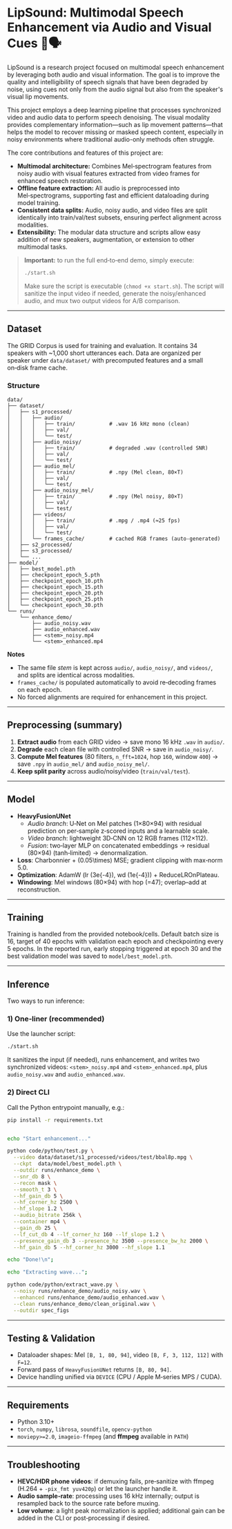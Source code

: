 # LipSound: Multimodal Speech Enhancement via Audio and Visual Cues 🎥🗣️

LipSound is a research project focused on multimodal speech enhancement by leveraging both audio and visual information. The goal is to improve the quality and intelligibility of speech signals that have been degraded by noise, using cues not only from the audio signal but also from the speaker's visual lip movements.

This project employs a deep learning pipeline that processes synchronized video and audio data to perform speech denoising. The visual modality provides complementary information—such as lip movement patterns—that helps the model to recover missing or masked speech content, especially in noisy environments where traditional audio-only methods often struggle.

The core contributions and features of this project are:

- **Multimodal architecture:** Combines Mel‑spectrogram features from noisy audio with visual features extracted from video frames for enhanced speech restoration.
- **Offline feature extraction:** All audio is preprocessed into Mel‑spectrograms, supporting fast and efficient dataloading during model training.
- **Consistent data splits:** Audio, noisy audio, and video files are split identically into train/val/test subsets, ensuring perfect alignment across modalities.
- **Extensibility:** The modular data structure and scripts allow easy addition of new speakers, augmentation, or extension to other multimodal tasks.

> **Important:** to run the full end‑to‑end demo, simply execute:
>
> ```bash
> ./start.sh
> ```
> Make sure the script is executable (`chmod +x start.sh`). The script will sanitize the input video if needed, generate the noisy/enhanced audio, and mux two output videos for A/B comparison.

---

## Dataset

The GRID Corpus is used for training and evaluation. It contains 34 speakers with ~1,000 short utterances each. Data are organized per speaker under `data/dataset/` with precomputed features and a small on‑disk frame cache.

### Structure

```
data/
├── dataset/
│   ├── s1_processed/
│   │   ├── audio/
│   │   │   ├── train/           # .wav 16 kHz mono (clean)
│   │   │   ├── val/
│   │   │   └── test/
│   │   ├── audio_noisy/
│   │   │   ├── train/           # degraded .wav (controlled SNR)
│   │   │   ├── val/
│   │   │   └── test/
│   │   ├── audio_mel/
│   │   │   ├── train/           # .npy (Mel clean, 80×T)
│   │   │   ├── val/
│   │   │   └── test/
│   │   ├── audio_noisy_mel/
│   │   │   ├── train/           # .npy (Mel noisy, 80×T)
│   │   │   ├── val/
│   │   │   └── test/
│   │   ├── videos/
│   │   │   ├── train/           # .mpg / .mp4 (≈25 fps)
│   │   │   ├── val/
│   │   │   └── test/
│   │   └── frames_cache/        # cached RGB frames (auto‑generated)
│   ├── s2_processed/
│   ├── s3_processed/
│   └── ...
├── model/
│   ├── best_model.pth
│   ├── checkpoint_epoch_5.pth
│   ├── checkpoint_epoch_10.pth
│   ├── checkpoint_epoch_15.pth
│   ├── checkpoint_epoch_20.pth
│   ├── checkpoint_epoch_25.pth
│   └── checkpoint_epoch_30.pth
└── runs/
    └── enhance_demo/
        ├── audio_noisy.wav
        ├── audio_enhanced.wav
        ├── <stem>_noisy.mp4
        └── <stem>_enhanced.mp4
```

**Notes**
- The same file *stem* is kept across `audio/`, `audio_noisy/`, and `videos/`, and splits are identical across modalities.
- `frames_cache/` is populated automatically to avoid re‑decoding frames on each epoch.
- No forced alignments are required for enhancement in this project.

---

## Preprocessing (summary)

1. **Extract audio** from each GRID video → save mono 16 kHz `.wav` in `audio/`.
2. **Degrade** each clean file with controlled SNR → save in `audio_noisy/`.
3. **Compute Mel features** (80 filters, `n_fft=1024`, hop `160`, window `400`) → save `.npy` in `audio_mel/` and `audio_noisy_mel/`.
4. **Keep split parity** across audio/noisy/video (`train/val/test`).

---

## Model

- **HeavyFusionUNet**
  - *Audio branch*: U‑Net on Mel patches \(1×80×94\) with residual prediction on per‑sample z‑scored inputs and a learnable scale.
  - *Video branch*: lightweight 3D‑CNN on 12 RGB frames \(112×112\).
  - *Fusion*: two‑layer MLP on concatenated embeddings → residual \(80×94\) (tanh‑limited) → denormalization.
- **Loss**: Charbonnier + \(0.05\times\) MSE; gradient clipping with max‑norm 5.0.
- **Optimization**: AdamW (lr \(3e{-4}\), wd \(1e{-4}\)) + ReduceLROnPlateau.
- **Windowing**: Mel windows \(80×94\) with hop \(=47\); overlap–add at reconstruction.

---

## Training

Training is handled from the provided notebook/cells. Default batch size is 16, target of 40 epochs with validation each epoch and checkpointing every 5 epochs. In the reported run, early stopping triggered at epoch 30 and the best validation model was saved to `model/best_model.pth`.

---

## Inference

Two ways to run inference:

### 1) One‑liner (recommended)
Use the launcher script:
```bash
./start.sh
```
It sanitizes the input (if needed), runs enhancement, and writes two synchronized videos:
`<stem>_noisy.mp4` and `<stem>_enhanced.mp4`, plus `audio_noisy.wav` and `audio_enhanced.wav`.

### 2) Direct CLI
Call the Python entrypoint manually, e.g.:
```bash
pip install -r requirements.txt


echo "Start enhancement..."

python code/python/test.py \
  --video data/dataset/s1_processed/videos/test/bbal8p.mpg \
  --ckpt  data/model/best_model.pth \
  --outdir runs/enhance_demo \
  --snr_db 8 \
  --recon mask \
  --smooth_t 3 \
  --hf_gain_db 5 \
  --hf_corner_hz 2500 \
  --hf_slope 1.2 \
  --audio_bitrate 256k \
  --container mp4 \
  --gain_db 25 \
  --lf_cut_db 4 --lf_corner_hz 160 --lf_slope 1.2 \
  --presence_gain_db 3 --presence_hz 3500 --presence_bw_hz 2000 \
  --hf_gain_db 5 --hf_corner_hz 3000 --hf_slope 1.1

echo "Done!\n";

echo "Extracting wave...";

python code/python/extract_wave.py \
  --noisy runs/enhance_demo/audio_noisy.wav \
  --enhanced runs/enhance_demo/audio_enhanced.wav \
  --clean runs/enhance_demo/clean_original.wav \
  --outdir spec_figs
```

---

## Testing & Validation

- Dataloader shapes: Mel `[B, 1, 80, 94]`, video `[B, F, 3, 112, 112]` with `F=12`.
- Forward pass of `HeavyFusionUNet` returns `[B, 80, 94]`.
- Device handling unified via `DEVICE` (CPU / Apple M‑series MPS / CUDA).

---

## Requirements

- Python 3.10+
- `torch`, `numpy`, `librosa`, `soundfile`, `opencv-python`
- `moviepy>=2.0`, `imageio-ffmpeg` (and **ffmpeg** available in `PATH`)

---

## Troubleshooting

- **HEVC/HDR phone videos**: if demuxing fails, pre‑sanitize with ffmpeg (H.264 + `-pix_fmt yuv420p`) or let the launcher handle it.
- **Audio sample‑rate**: processing uses 16 kHz internally; output is resampled back to the source rate before muxing.
- **Low volume**: a light peak normalization is applied; additional gain can be added in the CLI or post‑processing if desired.
